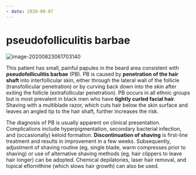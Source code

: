 ```yaml
---
- date: 2020-09-07
---
```


# pseudofolliculitis barbae

<!-- pseudofolliculitis barbae cause, sx, rx -->

![image-20200823061703140](https://photos.thisispiggy.com/file/wikiFiles/image-20200823061703140.png)

This patient has small, painful papules in the beard area consistent with **pseudofolliculitis barbae** (PB).  PB is caused by **penetration of the hair shaft** into interfollicular skin, either through the lateral wall of the follicle (transfollicular penetration) or by curving back down into the skin after exiting the follicle (extrafollicular penetration).  PB occurs in all ethnic groups but is most prevalent in black men who have **tightly curled facial hair**.  Shaving with a multiblade razor, which cuts hair below the skin surface and leaves an angled tip to the hair shaft, further increases the risk.

The diagnosis of PB is usually apparent on clinical presentation.  Complications include hyperpigmentation, secondary bacterial infection, and (occasionally) keloid formation.  **Discontinuation of shaving** is first-line treatment and results in improvement in a few weeks.  Subsequently, adjustment of shaving routine (eg, single blade, warm compresses prior to shaving) or use of alternative shaving methods (eg, hair clippers to leave hair longer) can be adopted.   Chemical depilatories, laser hair removal, and topical eflornithine (which slows hair growth) can also be used.

